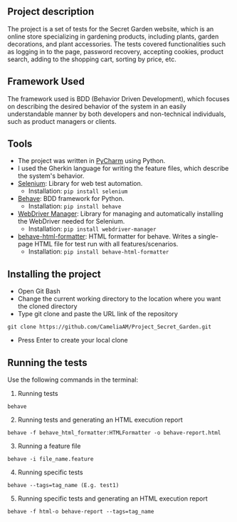 ## Project description

The project is a set of tests for the Secret Garden website, which is an online store specializing in gardening products, including plants, garden decorations, and plant accessories.
The tests covered functionalities such as logging in to the page, password recovery, accepting cookies, product search, adding to the shopping cart, sorting by price, etc.

## Framework Used

The framework used is BDD (Behavior Driven Development), which focuses on describing the desired behavior of the system in an easily understandable manner by both developers and non-technical individuals, such as product managers or clients.

## Tools

- The project was written in [PyCharm](https://www.jetbrains.com/pycharm/) using Python.
- I used the Gherkin language for writing the feature files, which describe the system's behavior.
- [Selenium](https://www.selenium.dev/): Library for web test automation.
  - Installation: `pip install selenium`
- [Behave](https://behave.readthedocs.io/en/latest/):  BDD framework for Python.
  - Installation: `pip install behave`
- [WebDriver Manager](https://pypi.org/project/webdriver-manager/): Library for managing and automatically installing the WebDriver needed for Selenium.
  - Installation: `pip install webdriver-manager`
- [behave-html-formatter](https://pypi.org/project/behave-html-formatter/): HTML formatter for behave. Writes a single-page HTML file for test run with all features/scenarios.
  - Installation: `pip install behave-html-formatter`

## Installing the project

* Open Git Bash
* Change the current working directory to the location where you want the cloned directory
* Type git clone and paste the URL link of the repository
```
git clone https://github.com/CameliaAM/Project_Secret_Garden.git
```
* Press Enter to create your local clone

## Running the tests
Use the following commands in the terminal:
1. Running tests
```
behave
```
2. Running tests and generating an HTML execution report
```
behave -f behave_html_formatter:HTMLFormatter -o behave-report.html
```
3. Running a feature file
```
behave -i file_name.feature
```
4. Running specific tests
```
behave --tags=tag_name (E.g. test1)
```
5. Running specific tests and generating an HTML execution report
```
behave -f html-o behave-report --tags=tag_name
```

